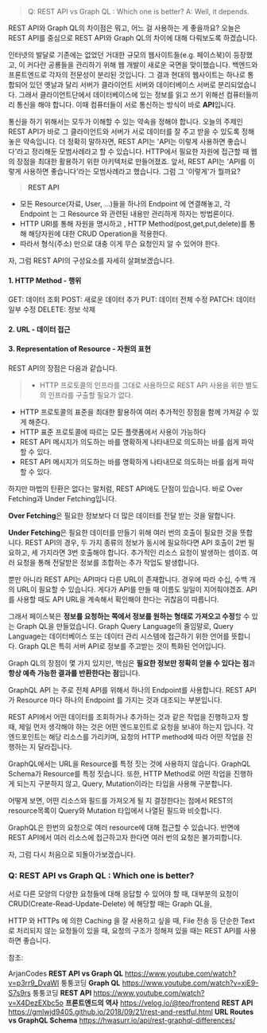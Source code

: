 > Q: REST API vs Graph QL : Which one is better?
> A: Well, it depends.

REST API와 Graph QL의 차이점은 뭐고, 어느 걸 사용하는 게 좋을까요? 오늘은 REST API를 중심으로 REST API와 Graph QL의 차이에 대해 다뤄보도록 하겠습니다.

인터넷의 발달로 기존에는 없었던 거대한 규모의 웹사이트들(e.g. 페이스북)이 등장했고, 이 커다란 공룡들을 관리하기 위해 웹 개발이 새로운 국면을 맞이했습니다. 백엔드와 프론트엔드로 각자의 전문성이 분리된 것입니다. 그 결과 현대의 웹사이트는 하나로 통합되어 있던 옛날과 달리 서버가 클라이언트 서버와 데이터베이스 서버로 분리되었습니다. 그래서 클라이언트단에서 데이터베이스에 있는 정보를 읽고 쓰기 위해선 컴퓨터들끼리 통신을 해야 합니다. 이때 컴퓨터들이 서로 통신하는 방식이 바로 **API**입니다.

통신을 하기 위해서는 모두가 이해할 수 있는 약속을 정해야 합니다. 오늘의 주제인 REST API가 바로 그 클라이언트와 서버가 서로 데이터를 잘 주고 받을 수 있도록 정해놓은 약속입니다. 더 정확히 말하자면, REST API는 'API는 이렇게 사용하면 좋습니다'라고 정리해둔 모범사례라고 할 수 있습니다. HTTP에서 필요한 자원에 접근할 때 웹의 장점을 최대한 활용하기 위한 아키텍처로 만들어졌죠. 앞서, REST API는 'API를 이렇게 사용하면 좋습니다'라는 모범사례라고 했습니다. 그럼 그 '이렇게'가 뭘까요?

> **REST API**

- 모든 Resource(자료, User, …)들을 하나의 Endpoint 에 연결해놓고, 각 Endpoint 는 그 Resource 와 관련된 내용만 관리하게 하자는 방법론이다.
- HTTP URI를 통해 자원을 명시하고 , HTTP Method(post,get,put,delete)를 통해 해당자원에 대한 CRUD Operation을 적용한다.
- 따라서 형식(주소) 만으로 대충 이게 무슨 요청인지 알 수 있어야 한다.

자, 그럼 REST API의 구성요소를 자세히 살펴보겠습니다.

#### 1. HTTP Method - 행위

GET: 데이터 조회
POST: 새로운 데이터 추가
PUT: 데이터 전체 수정
PATCH: 데이터 일부 수정
DELETE: 정보 삭제

#### 2. URL - 데이터 접근

#### 3. Representation of Resource - 자원의 표현

REST API의 장점은 다음과 같습니다.

> - HTTP 프로토콜의 인프라를 그대로 사용하므로 REST API 사용을 위한 별도의 인프라를 구출할 필요가 없다.

- HTTP 프로토콜의 표준을 최대한 활용하여 여러 추가적인 장점을 함께 가져갈 수 있게 해준다.
- HTTP 표준 프로토콜에 따르는 모든 플랫폼에서 사용이 가능하다
- REST API 메시지가 의도하는 바를 명확하게 나타내므로 의도하는 바를 쉽게 파악할 수 있다.
- REST API 메시지가 의도하는 바를 명확하게 나타내므로 의도하는 바를 쉽게 파악할 수 있다.

하지만 마법의 탄환은 없다는 말처럼, REST API에도 단점이 있습니다. 바로 Over Fetching과 Under Fetching입니다.

**Over Fetching**은 필요한 정보보다 더 많은 데이터를 전달 받는 것을 말합니다.

**Under Fetching**은 필요한 데이터를 만들기 위해 여러 번의 호출이 필요한 것을 뜻합니다. REST API의 경우, 두 가지 종류의 정보가 동시에 필요하다면 API 호출이 2번 필요하고, 세 가지라면 3번 호출해야 합니다. 추가적인 리소스 요청이 발생하는 셈이죠. 여러 요청을 통해 전달받은 정보를 조합하는 추가 작업도 발생합니다.

뿐만 아니라 REST API는 API마다 다른 URL이 존재합니다. 경우에 따라 수십, 수백 개의 URL이 필요할 수 있습니다. 게다가 API를 만들 때 이름도 일일이 지어줘야겠죠. API를 사용할 때도 API URL을 계속해서 확인해야 한다는 귀찮음이 따릅니다.

그래서 페이스북은 **정보를 요청하는 쪽에서 정보를 원하는 형태로 가져오고 수정**할 수 있는 Graph QL을 만들었습니다. Graph Query Language의 줄임말로, Query Language는 데이터베이스 또는 데이터 관리 시스템에 접근하기 위한 언어를 뜻합니다. Graph QL은 특히 서버 API로 정보를 주고받는 것이 특화된 언어입니다.

Graph QL의 장점이 몇 가지 있지만, 핵심은 **필요한 정보만 정확히 얻을 수 있다는 점**과 **항상 예측 가능한 결과를 반환한다는 점**입니다.

GraphQL API 는 주로 전체 API를 위해서 하나의 Endpoint를 사용합니다. REST API가 Resource 마다 하나의 Endpoint 를 가지는 것과 대조되는 부분입니다.

REST API에서 어떤 데이터를 조회하거나 추가하는 것과 같은 작업을 진행하고자 할 때, 제일 먼저 생각해야 하는 것은 어떤 엔드포인트로 요청을 보내야 하는지 입니다. 각 엔드포인트는 해당 리소스를 가리키며, 요청의 HTTP method에 따라 어떤 작업을 진행하는 지 달라집니다.

GraphQL에서는 URL을 Resource를 특정 짓는 것에 사용하지 않습니다. GraphQL Schema가 Resource를 특정 짓습니다. 또한, HTTP Method로 어떤 작업을 진행하게 되는지 구분하지 않고, Query, Mutation이라는 타입을 사용해 구분합니다.

어떻게 보면, 어떤 리소스와 필드를 가져오게 될 지 결정한다는 점에서 REST의 resource목록이 Query와 Mutation 타입에서 나열된 필드와 비슷합니다.

GraphQL은 한번의 요청으로 여러 resource에 대해 접근할 수 있습니다. 반면에 REST API에서 여러 리소스에 접근하고자 한다면 여러 번의 요청은 불가피합니다.

자, 그럼 다시 처음으로 되돌아가보겠습니다.

### Q: REST API vs Graph QL : Which one is better?

서로 다른 모양의 다양한 요청들에 대해 응답할 수 있어야 할 때, 대부분의 요청이 CRUD(Create-Read-Update-Delete) 에 해당할 때는 Graph QL을,

HTTP 와 HTTPs 에 의한 Caching 을 잘 사용하고 싶을 때, File 전송 등 단순한 Text 로 처리되지 않는 요청들이 있을 때, 요청의 구조가 정해져 있을 때는 REST API를 사용하면 좋습니다.

참조:

ArjanCodes **REST API vs Graph QL** https://www.youtube.com/watch?v=p3rr9_DvaWI
퉁퉁코딩 **Graph QL** https://www.youtube.com/watch?v=xiE9-S7s9rs
퉁퉁코딩 **REST API** https://www.youtube.com/watch?v=X4DezEXbc5o
**프론트엔드의 역사** https://velog.io/@teo/frontend
**REST API** https://gmlwjd9405.github.io/2018/09/21/rest-and-restful.html
**URL Routes vs GraphQL Schema** https://hwasurr.io/api/rest-graphql-differences/
